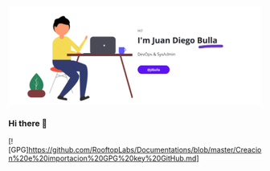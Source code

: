 [![Header](https://raw.githubusercontent.com/jubul/jubul/main/portata.png "Header")](https://juanbulla.ar)

### Hi there 👋

<!--
**jubul/jubul** is a ✨ _special_ ✨ repository because its `README.md` (this file) appears on your GitHub profile.

Here are some ideas to get you started:

- 🔭 I’m currently working on ...
- 🌱 I’m currently learning ...
- 👯 I’m looking to collaborate on ...
- 🤔 I’m looking for help with ...
- 💬 Ask me about ...
- 📫 How to reach me: ...
- 😄 Pronouns: ...
- ⚡ Fun fact: ...
-->
[![GPG]https://github.com/RooftopLabs/Documentations/blob/master/Creacion%20e%20importacion%20GPG%20key%20GitHub.md]
